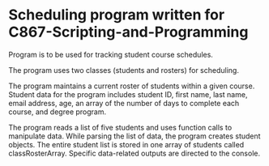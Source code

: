 # Scheduling program written for C867-Scripting-and-Programming

Program is to be used for tracking student course schedules. 

The program uses two classes (students and rosters) for scheduling. 

The program maintains a current roster of students within a given course. Student data for the program includes student ID, first name, last name, email address, age, an array of the number of days to complete each course, and degree program.

The program reads a list of five students and uses function calls to manipulate data. While parsing the list of data, the program creates student objects. The entire student list is stored in one array of students called classRosterArray. Specific data-related outputs are directed to the console.
